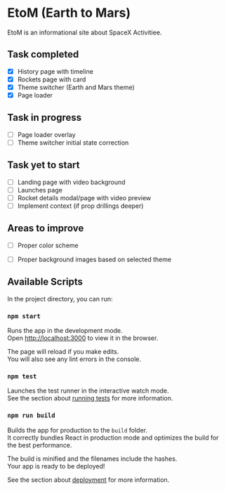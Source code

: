 # EtoM (Earth to Mars)

EtoM is an informational site about SpaceX Activitiee.

## Task completed
- [x] History page with timeline
- [x] Rockets page with card
- [x] Theme switcher (Earth and Mars theme) 
- [x] Page loader

## Task in progress
- [ ] Page loader overlay
- [ ] Theme switcher initial state correction

## Task yet to start
- [ ] Landing page with video background
- [ ] Launches page
- [ ] Rocket details modal/page with video preview
- [ ] Implement context (if prop drillings deeper)

## Areas to improve
- [ ] Proper color scheme
- [ ] Proper background images based on selected theme


## Available Scripts

In the project directory, you can run:

### `npm start`

Runs the app in the development mode.\
Open [http://localhost:3000](http://localhost:3000) to view it in the browser.

The page will reload if you make edits.\
You will also see any lint errors in the console.

### `npm test`

Launches the test runner in the interactive watch mode.\
See the section about [running tests](https://facebook.github.io/create-react-app/docs/running-tests) for more information.

### `npm run build`

Builds the app for production to the `build` folder.\
It correctly bundles React in production mode and optimizes the build for the best performance.

The build is minified and the filenames include the hashes.\
Your app is ready to be deployed!

See the section about [deployment](https://facebook.github.io/create-react-app/docs/deployment) for more information.
